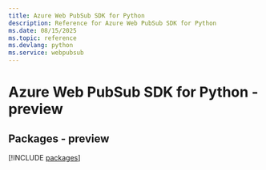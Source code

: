 ```yaml
---
title: Azure Web PubSub SDK for Python
description: Reference for Azure Web PubSub SDK for Python
ms.date: 08/15/2025
ms.topic: reference
ms.devlang: python
ms.service: webpubsub
---
```

# Azure Web PubSub SDK for Python - preview
## Packages - preview
[!INCLUDE [packages](web-pubsub-index.md)]